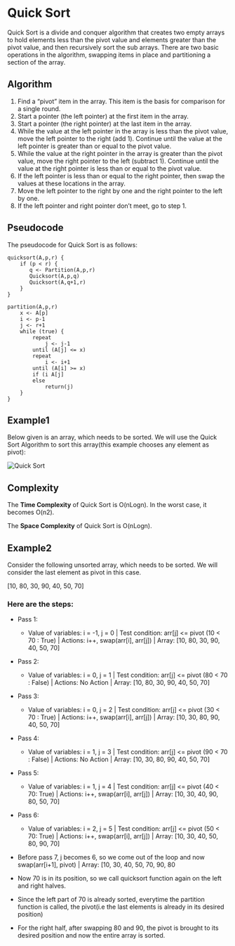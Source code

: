 # Quick Sort

Quick Sort is a divide and conquer algorithm that creates two empty arrays to hold elements less than the pivot value and elements greater than the pivot value, and then recursively sort the sub arrays. There are two basic operations in the algorithm, swapping items in place and partitioning a section of the array.

## Algorithm

1. Find a “pivot” item in the array. This item is the basis for comparison for a single round.
2. Start a pointer (the left pointer) at the first item in the array.
3. Start a pointer (the right pointer) at the last item in the array.
4. While the value at the left pointer in the array is less than the pivot value, move the left pointer to the right (add 1). Continue until the value at the left pointer is greater than or equal to the pivot value.
5. While the value at the right pointer in the array is greater than the pivot value, move the right pointer to the left (subtract 1). Continue until the value at the right pointer is less than or equal to the pivot value.
6. If the left pointer is less than or equal to the right pointer, then swap the values at these locations in the array.
7. Move the left pointer to the right by one and the right pointer to the left by one.
8. If the left pointer and right pointer don’t meet, go to step 1.

## Pseudocode

The pseudocode for Quick Sort is as follows:

```
quicksort(A,p,r) {
    if (p < r) {
       q <- Partition(A,p,r)
       Quicksort(A,p,q)
       Quicksort(A,q+1,r)
    }
}

partition(A,p,r)
    x <- A[p]
    i <- p-1
    j <- r+1
    while (true) {
        repeat
            j <- j-1
        until (A[j] <= x)
        repeat
            i <- i+1
        until (A[i] >= x)
        if (i A[j]
        else 
            return(j)
    }
}
```

## Example1

Below given is an array, which needs to be sorted. We will use the Quick Sort Algorithm to sort this array(this example chooses any element as pivot):

![Quick Sort](https://cdn-images-1.medium.com/max/800/1*DtH6fEdBhoUGnjBWudJ8pA.png)

## Complexity

The **Time Complexity** of Quick Sort is O(nLogn). In the worst case, it becomes O(n2).

The **Space Complexity** of Quick Sort is O(nLogn).


## Example2

Consider the  following unsorted array, which needs to be sorted. We will consider the last element as pivot in this case.

[10, 80, 30, 90, 40, 50, 70]

### Here are the steps:
 - Pass 1: 
   - Value of variables: i = -1, j = 0 | Test condition: arr[j] <= pivot (10 < 70 :  True) | Actions: i++, swap(arr[i], arr[j]) | Array: [10, 80, 30, 90, 40, 50, 70]

 - Pass 2:
   - Value of variables: i = 0, j = 1 | Test condition: arr[j] <= pivot (80 < 70 : False) | Actions: No Action | Array: [10, 80, 30, 90, 40, 50, 70]

 - Pass 3:
   - Value of variables: i = 0, j = 2 | Test condition: arr[j] <= pivot (30 < 70 : True) | Actions: i++, swap(arr[i], arr[j]) | Array: [10, 30, 80, 90, 40, 50, 70]

 - Pass 4:
   - Value of variables: i = 1, j = 3 | Test condition: arr[j] <= pivot (90 < 70 : False) | Actions: No Action | Array: [10, 30, 80, 90, 40, 50, 70]

 - Pass 5:
   - Value of variables: i = 1, j = 4 | Test condition: arr[j] <= pivot (40 < 70: True) | Actions: i++, swap(arr[i], arr[j]) | Array: [10, 30, 40, 90, 80, 50, 70]

 - Pass 6:
   - Value of variables: i = 2, j = 5 | Test condition: arr[j] <= pivot (50 < 70: True) | Actions: i++, swap(arr[i], arr[j]) | Array: [10, 30, 40, 50, 80, 90, 70]
 - Before pass 7, j becomes 6, so we come out of the loop and now swap(arr[i+1], pivot) | Array: [10, 30, 40, 50, 70, 90, 80
 - Now 70 is in its position, so we call quicksort function again on the left and right halves.
 - Since the left part of 70 is already sorted, everytime the partition function is called, the pivot(i.e the last elements is already in its desired position)
 - For the right half, after swapping 80 and 90, the pivot is brought to its desired position and now the entire array is sorted.

